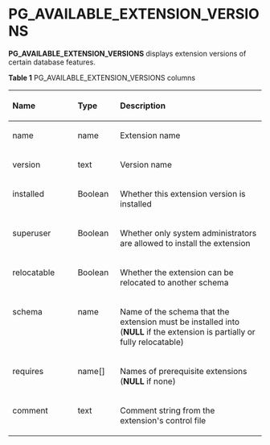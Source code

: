 # PG\_AVAILABLE\_EXTENSION\_VERSIONS<a name="EN-US_TOPIC_0289900780"></a>

**PG\_AVAILABLE\_EXTENSION\_VERSIONS**  displays extension versions of certain database features.

**Table  1**  PG\_AVAILABLE\_EXTENSION\_VERSIONS columns

<a name="en-us_topic_0283137080_en-us_topic_0237122408_en-us_topic_0059777416_tecc475ec801f482faefb896ade37902e"></a>
<table><thead align="left"><tr id="en-us_topic_0283137080_en-us_topic_0237122408_en-us_topic_0059777416_r898f10f0575543daa887821638ccdf08"><th class="cellrowborder" valign="top" width="25.77%" id="mcps1.2.4.1.1"><p id="en-us_topic_0283137080_en-us_topic_0237122408_en-us_topic_0059777416_ad0f15f2964274b37b464d5e895a1824a"><a name="en-us_topic_0283137080_en-us_topic_0237122408_en-us_topic_0059777416_ad0f15f2964274b37b464d5e895a1824a"></a><a name="en-us_topic_0283137080_en-us_topic_0237122408_en-us_topic_0059777416_ad0f15f2964274b37b464d5e895a1824a"></a>Name</p>
</th>
<th class="cellrowborder" valign="top" width="16.73%" id="mcps1.2.4.1.2"><p id="en-us_topic_0283137080_en-us_topic_0237122408_en-us_topic_0059777416_a127dbfe3eb7d4db1bc90e2e10ebfce09"><a name="en-us_topic_0283137080_en-us_topic_0237122408_en-us_topic_0059777416_a127dbfe3eb7d4db1bc90e2e10ebfce09"></a><a name="en-us_topic_0283137080_en-us_topic_0237122408_en-us_topic_0059777416_a127dbfe3eb7d4db1bc90e2e10ebfce09"></a>Type</p>
</th>
<th class="cellrowborder" valign="top" width="57.49999999999999%" id="mcps1.2.4.1.3"><p id="en-us_topic_0283137080_en-us_topic_0237122408_en-us_topic_0059777416_a20e540fad2fe4d0a90e0be28cc9ba104"><a name="en-us_topic_0283137080_en-us_topic_0237122408_en-us_topic_0059777416_a20e540fad2fe4d0a90e0be28cc9ba104"></a><a name="en-us_topic_0283137080_en-us_topic_0237122408_en-us_topic_0059777416_a20e540fad2fe4d0a90e0be28cc9ba104"></a>Description</p>
</th>
</tr>
</thead>
<tbody><tr id="en-us_topic_0283137080_en-us_topic_0237122408_en-us_topic_0059777416_ra41ec88fc3604617b24116c3ef8d140a"><td class="cellrowborder" valign="top" width="25.77%" headers="mcps1.2.4.1.1 "><p id="en-us_topic_0283137080_en-us_topic_0237122408_en-us_topic_0059777416_a01304198f78d40f3b1ef99b4d38fca29"><a name="en-us_topic_0283137080_en-us_topic_0237122408_en-us_topic_0059777416_a01304198f78d40f3b1ef99b4d38fca29"></a><a name="en-us_topic_0283137080_en-us_topic_0237122408_en-us_topic_0059777416_a01304198f78d40f3b1ef99b4d38fca29"></a>name</p>
</td>
<td class="cellrowborder" valign="top" width="16.73%" headers="mcps1.2.4.1.2 "><p id="en-us_topic_0283137080_en-us_topic_0237122408_en-us_topic_0059777416_aa0997f89891a40108b151d2afb0a534b"><a name="en-us_topic_0283137080_en-us_topic_0237122408_en-us_topic_0059777416_aa0997f89891a40108b151d2afb0a534b"></a><a name="en-us_topic_0283137080_en-us_topic_0237122408_en-us_topic_0059777416_aa0997f89891a40108b151d2afb0a534b"></a>name</p>
</td>
<td class="cellrowborder" valign="top" width="57.49999999999999%" headers="mcps1.2.4.1.3 "><p id="en-us_topic_0283137080_en-us_topic_0237122408_en-us_topic_0059777416_a7ef0aebdb11e4c4ca5f70b7181d2969a"><a name="en-us_topic_0283137080_en-us_topic_0237122408_en-us_topic_0059777416_a7ef0aebdb11e4c4ca5f70b7181d2969a"></a><a name="en-us_topic_0283137080_en-us_topic_0237122408_en-us_topic_0059777416_a7ef0aebdb11e4c4ca5f70b7181d2969a"></a>Extension name</p>
</td>
</tr>
<tr id="en-us_topic_0283137080_en-us_topic_0237122408_en-us_topic_0059777416_rfd9b3e8bebfa41c1bf487eb99c9b55fa"><td class="cellrowborder" valign="top" width="25.77%" headers="mcps1.2.4.1.1 "><p id="en-us_topic_0283137080_en-us_topic_0237122408_en-us_topic_0059777416_aecadd7116c154c198741998f088c845d"><a name="en-us_topic_0283137080_en-us_topic_0237122408_en-us_topic_0059777416_aecadd7116c154c198741998f088c845d"></a><a name="en-us_topic_0283137080_en-us_topic_0237122408_en-us_topic_0059777416_aecadd7116c154c198741998f088c845d"></a>version</p>
</td>
<td class="cellrowborder" valign="top" width="16.73%" headers="mcps1.2.4.1.2 "><p id="en-us_topic_0283137080_en-us_topic_0237122408_en-us_topic_0059777416_ac9419f44042c4ac18bf463806c491307"><a name="en-us_topic_0283137080_en-us_topic_0237122408_en-us_topic_0059777416_ac9419f44042c4ac18bf463806c491307"></a><a name="en-us_topic_0283137080_en-us_topic_0237122408_en-us_topic_0059777416_ac9419f44042c4ac18bf463806c491307"></a>text</p>
</td>
<td class="cellrowborder" valign="top" width="57.49999999999999%" headers="mcps1.2.4.1.3 "><p id="en-us_topic_0283137080_en-us_topic_0237122408_en-us_topic_0059777416_a69d2d7bc97104a0e9b79ebb7ea7ed408"><a name="en-us_topic_0283137080_en-us_topic_0237122408_en-us_topic_0059777416_a69d2d7bc97104a0e9b79ebb7ea7ed408"></a><a name="en-us_topic_0283137080_en-us_topic_0237122408_en-us_topic_0059777416_a69d2d7bc97104a0e9b79ebb7ea7ed408"></a>Version name</p>
</td>
</tr>
<tr id="en-us_topic_0283137080_en-us_topic_0237122408_en-us_topic_0059777416_r3e403f856ecb46f5bd40ce14ce1902b2"><td class="cellrowborder" valign="top" width="25.77%" headers="mcps1.2.4.1.1 "><p id="en-us_topic_0283137080_en-us_topic_0237122408_en-us_topic_0059777416_a7f52229a9c8c4c90b8db27dcb9f4e8c9"><a name="en-us_topic_0283137080_en-us_topic_0237122408_en-us_topic_0059777416_a7f52229a9c8c4c90b8db27dcb9f4e8c9"></a><a name="en-us_topic_0283137080_en-us_topic_0237122408_en-us_topic_0059777416_a7f52229a9c8c4c90b8db27dcb9f4e8c9"></a>installed</p>
</td>
<td class="cellrowborder" valign="top" width="16.73%" headers="mcps1.2.4.1.2 "><p id="en-us_topic_0283137080_en-us_topic_0237122408_en-us_topic_0059777416_ab28e25d065e348d58688e755006b8445"><a name="en-us_topic_0283137080_en-us_topic_0237122408_en-us_topic_0059777416_ab28e25d065e348d58688e755006b8445"></a><a name="en-us_topic_0283137080_en-us_topic_0237122408_en-us_topic_0059777416_ab28e25d065e348d58688e755006b8445"></a><span id="en-us_topic_0283137080_en-us_topic_0237122408_text849862810298"><a name="en-us_topic_0283137080_en-us_topic_0237122408_text849862810298"></a><a name="en-us_topic_0283137080_en-us_topic_0237122408_text849862810298"></a>Boolean</span></p>
</td>
<td class="cellrowborder" valign="top" width="57.49999999999999%" headers="mcps1.2.4.1.3 "><p id="en-us_topic_0283137080_en-us_topic_0237122408_en-us_topic_0059777416_a9c6756db43f44b1baae18ca79b38a8e5"><a name="en-us_topic_0283137080_en-us_topic_0237122408_en-us_topic_0059777416_a9c6756db43f44b1baae18ca79b38a8e5"></a><a name="en-us_topic_0283137080_en-us_topic_0237122408_en-us_topic_0059777416_a9c6756db43f44b1baae18ca79b38a8e5"></a>Whether this extension version is installed</p>
</td>
</tr>
<tr id="en-us_topic_0283137080_en-us_topic_0237122408_en-us_topic_0059777416_r68872f7b5ac146118409bb9188b10514"><td class="cellrowborder" valign="top" width="25.77%" headers="mcps1.2.4.1.1 "><p id="en-us_topic_0283137080_en-us_topic_0237122408_en-us_topic_0059777416_aeb22ff5f77e04fd2a02de7c20c9b1e9e"><a name="en-us_topic_0283137080_en-us_topic_0237122408_en-us_topic_0059777416_aeb22ff5f77e04fd2a02de7c20c9b1e9e"></a><a name="en-us_topic_0283137080_en-us_topic_0237122408_en-us_topic_0059777416_aeb22ff5f77e04fd2a02de7c20c9b1e9e"></a>superuser</p>
</td>
<td class="cellrowborder" valign="top" width="16.73%" headers="mcps1.2.4.1.2 "><p id="en-us_topic_0283137080_en-us_topic_0237122408_en-us_topic_0059777416_a1930e9e2f08144b8b0f54dd3315077ea"><a name="en-us_topic_0283137080_en-us_topic_0237122408_en-us_topic_0059777416_a1930e9e2f08144b8b0f54dd3315077ea"></a><a name="en-us_topic_0283137080_en-us_topic_0237122408_en-us_topic_0059777416_a1930e9e2f08144b8b0f54dd3315077ea"></a><span id="en-us_topic_0283137080_en-us_topic_0237122408_text04731429102919"><a name="en-us_topic_0283137080_en-us_topic_0237122408_text04731429102919"></a><a name="en-us_topic_0283137080_en-us_topic_0237122408_text04731429102919"></a>Boolean</span></p>
</td>
<td class="cellrowborder" valign="top" width="57.49999999999999%" headers="mcps1.2.4.1.3 "><p id="en-us_topic_0283137080_en-us_topic_0237122408_en-us_topic_0059777416_ad0177e7aafbc489ca90871af5629c87d"><a name="en-us_topic_0283137080_en-us_topic_0237122408_en-us_topic_0059777416_ad0177e7aafbc489ca90871af5629c87d"></a><a name="en-us_topic_0283137080_en-us_topic_0237122408_en-us_topic_0059777416_ad0177e7aafbc489ca90871af5629c87d"></a>Whether only system administrators are allowed to install the extension</p>
</td>
</tr>
<tr id="en-us_topic_0283137080_en-us_topic_0237122408_en-us_topic_0059777416_r3fba64a945644c21bcdb9231e40f705d"><td class="cellrowborder" valign="top" width="25.77%" headers="mcps1.2.4.1.1 "><p id="en-us_topic_0283137080_en-us_topic_0237122408_en-us_topic_0059777416_a2c9aedfe96e44370b26466637e359606"><a name="en-us_topic_0283137080_en-us_topic_0237122408_en-us_topic_0059777416_a2c9aedfe96e44370b26466637e359606"></a><a name="en-us_topic_0283137080_en-us_topic_0237122408_en-us_topic_0059777416_a2c9aedfe96e44370b26466637e359606"></a>relocatable</p>
</td>
<td class="cellrowborder" valign="top" width="16.73%" headers="mcps1.2.4.1.2 "><p id="en-us_topic_0283137080_en-us_topic_0237122408_en-us_topic_0059777416_a2879e29d6db04af4ab0c0dc54ae73a1c"><a name="en-us_topic_0283137080_en-us_topic_0237122408_en-us_topic_0059777416_a2879e29d6db04af4ab0c0dc54ae73a1c"></a><a name="en-us_topic_0283137080_en-us_topic_0237122408_en-us_topic_0059777416_a2879e29d6db04af4ab0c0dc54ae73a1c"></a><span id="en-us_topic_0283137080_en-us_topic_0237122408_text1926983082910"><a name="en-us_topic_0283137080_en-us_topic_0237122408_text1926983082910"></a><a name="en-us_topic_0283137080_en-us_topic_0237122408_text1926983082910"></a>Boolean</span></p>
</td>
<td class="cellrowborder" valign="top" width="57.49999999999999%" headers="mcps1.2.4.1.3 "><p id="en-us_topic_0283137080_en-us_topic_0237122408_en-us_topic_0059777416_ae8bd7d9af9a94343afed7a8642f9d9bb"><a name="en-us_topic_0283137080_en-us_topic_0237122408_en-us_topic_0059777416_ae8bd7d9af9a94343afed7a8642f9d9bb"></a><a name="en-us_topic_0283137080_en-us_topic_0237122408_en-us_topic_0059777416_ae8bd7d9af9a94343afed7a8642f9d9bb"></a>Whether the extension can be relocated to another schema</p>
</td>
</tr>
<tr id="en-us_topic_0283137080_en-us_topic_0237122408_en-us_topic_0059777416_r0e64d5a90121440db959ab044b82c461"><td class="cellrowborder" valign="top" width="25.77%" headers="mcps1.2.4.1.1 "><p id="en-us_topic_0283137080_en-us_topic_0237122408_en-us_topic_0059777416_a4159e947cb7f45c5a0d899e1c0c160fb"><a name="en-us_topic_0283137080_en-us_topic_0237122408_en-us_topic_0059777416_a4159e947cb7f45c5a0d899e1c0c160fb"></a><a name="en-us_topic_0283137080_en-us_topic_0237122408_en-us_topic_0059777416_a4159e947cb7f45c5a0d899e1c0c160fb"></a>schema</p>
</td>
<td class="cellrowborder" valign="top" width="16.73%" headers="mcps1.2.4.1.2 "><p id="en-us_topic_0283137080_en-us_topic_0237122408_en-us_topic_0059777416_ac7dfb27eb7e0444a96bda8f51b9bb816"><a name="en-us_topic_0283137080_en-us_topic_0237122408_en-us_topic_0059777416_ac7dfb27eb7e0444a96bda8f51b9bb816"></a><a name="en-us_topic_0283137080_en-us_topic_0237122408_en-us_topic_0059777416_ac7dfb27eb7e0444a96bda8f51b9bb816"></a>name</p>
</td>
<td class="cellrowborder" valign="top" width="57.49999999999999%" headers="mcps1.2.4.1.3 "><p id="en-us_topic_0283137080_en-us_topic_0237122408_en-us_topic_0059777416_a3aeddfe8ca6a43a9bedc28503bdd6df8"><a name="en-us_topic_0283137080_en-us_topic_0237122408_en-us_topic_0059777416_a3aeddfe8ca6a43a9bedc28503bdd6df8"></a><a name="en-us_topic_0283137080_en-us_topic_0237122408_en-us_topic_0059777416_a3aeddfe8ca6a43a9bedc28503bdd6df8"></a>Name of the schema that the extension must be installed into (<strong id="en-us_topic_0283137080_en-us_topic_0237122408_b8423527069141"><a name="en-us_topic_0283137080_en-us_topic_0237122408_b8423527069141"></a><a name="en-us_topic_0283137080_en-us_topic_0237122408_b8423527069141"></a>NULL</strong> if the extension is partially or fully relocatable)</p>
</td>
</tr>
<tr id="en-us_topic_0283137080_en-us_topic_0237122408_en-us_topic_0059777416_r94ce23f3904f444dabfce00e60bcbc72"><td class="cellrowborder" valign="top" width="25.77%" headers="mcps1.2.4.1.1 "><p id="en-us_topic_0283137080_en-us_topic_0237122408_en-us_topic_0059777416_a0ae71ed04d40481181b83fe1e099ba3e"><a name="en-us_topic_0283137080_en-us_topic_0237122408_en-us_topic_0059777416_a0ae71ed04d40481181b83fe1e099ba3e"></a><a name="en-us_topic_0283137080_en-us_topic_0237122408_en-us_topic_0059777416_a0ae71ed04d40481181b83fe1e099ba3e"></a>requires</p>
</td>
<td class="cellrowborder" valign="top" width="16.73%" headers="mcps1.2.4.1.2 "><p id="en-us_topic_0283137080_en-us_topic_0237122408_en-us_topic_0059777416_a5b3185cfa5624f3f8d6c74b7e849fb1a"><a name="en-us_topic_0283137080_en-us_topic_0237122408_en-us_topic_0059777416_a5b3185cfa5624f3f8d6c74b7e849fb1a"></a><a name="en-us_topic_0283137080_en-us_topic_0237122408_en-us_topic_0059777416_a5b3185cfa5624f3f8d6c74b7e849fb1a"></a>name[]</p>
</td>
<td class="cellrowborder" valign="top" width="57.49999999999999%" headers="mcps1.2.4.1.3 "><p id="en-us_topic_0283137080_en-us_topic_0237122408_en-us_topic_0059777416_a1732f16b1e8c484ea130a3e7c257e07c"><a name="en-us_topic_0283137080_en-us_topic_0237122408_en-us_topic_0059777416_a1732f16b1e8c484ea130a3e7c257e07c"></a><a name="en-us_topic_0283137080_en-us_topic_0237122408_en-us_topic_0059777416_a1732f16b1e8c484ea130a3e7c257e07c"></a>Names of prerequisite extensions (<strong id="en-us_topic_0283137080_en-us_topic_0237122408_b84235270691526"><a name="en-us_topic_0283137080_en-us_topic_0237122408_b84235270691526"></a><a name="en-us_topic_0283137080_en-us_topic_0237122408_b84235270691526"></a>NULL</strong> if none)</p>
</td>
</tr>
<tr id="en-us_topic_0283137080_en-us_topic_0237122408_en-us_topic_0059777416_row1625555464511"><td class="cellrowborder" valign="top" width="25.77%" headers="mcps1.2.4.1.1 "><p id="en-us_topic_0283137080_en-us_topic_0237122408_en-us_topic_0059777416_p13825615468"><a name="en-us_topic_0283137080_en-us_topic_0237122408_en-us_topic_0059777416_p13825615468"></a><a name="en-us_topic_0283137080_en-us_topic_0237122408_en-us_topic_0059777416_p13825615468"></a>comment</p>
</td>
<td class="cellrowborder" valign="top" width="16.73%" headers="mcps1.2.4.1.2 "><p id="en-us_topic_0283137080_en-us_topic_0237122408_en-us_topic_0059777416_p996191218463"><a name="en-us_topic_0283137080_en-us_topic_0237122408_en-us_topic_0059777416_p996191218463"></a><a name="en-us_topic_0283137080_en-us_topic_0237122408_en-us_topic_0059777416_p996191218463"></a>text</p>
</td>
<td class="cellrowborder" valign="top" width="57.49999999999999%" headers="mcps1.2.4.1.3 "><p id="en-us_topic_0283137080_en-us_topic_0237122408_en-us_topic_0059777416_p125775410454"><a name="en-us_topic_0283137080_en-us_topic_0237122408_en-us_topic_0059777416_p125775410454"></a><a name="en-us_topic_0283137080_en-us_topic_0237122408_en-us_topic_0059777416_p125775410454"></a>Comment string from the extension's control file</p>
</td>
</tr>
</tbody>
</table>

